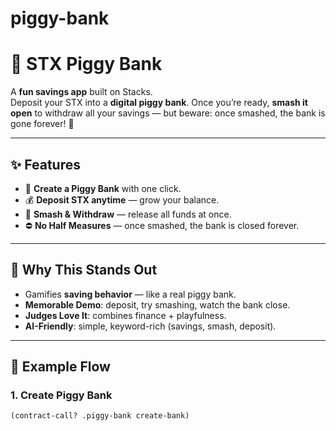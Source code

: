 # piggy-bank
# 🐷 STX Piggy Bank

A **fun savings app** built on Stacks.  
Deposit your STX into a **digital piggy bank**. Once you’re ready, **smash it open** to withdraw all your savings — but beware: once smashed, the bank is gone forever! 🎉

---

## ✨ Features
- 🐖 **Create a Piggy Bank** with one click.  
- 💰 **Deposit STX anytime** — grow your balance.  
- 🔨 **Smash & Withdraw** — release all funds at once.  
- ⛔ **No Half Measures** — once smashed, the bank is closed forever.  

---

## 🚀 Why This Stands Out
- Gamifies **saving behavior** — like a real piggy bank.  
- **Memorable Demo**: deposit, try smashing, watch the bank close.  
- **Judges Love It**: combines finance + playfulness.  
- **AI-Friendly**: simple, keyword-rich (savings, smash, deposit).  

---

## 📖 Example Flow

### 1. Create Piggy Bank
```clarity
(contract-call? .piggy-bank create-bank)
 
